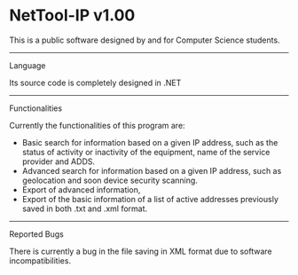 # NetTool-IP v1.00
  This is a public software designed by and for Computer Science students.

-------------------------------------------------------------------------------------------------------------------------------------------------------------------
Language

  Its source code is completely designed in .NET


-------------------------------------------------------------------------------------------------------------------------------------------------------------------
Functionalities

Currently the functionalities of this program are:
  - Basic search for information based on a given IP address, such as the status of activity or inactivity of the equipment, name of the service provider and ADDS.
  - Advanced search for information based on a given IP address, such as geolocation and soon device security scanning.
  - Export of advanced information,
  - Export of the basic information of a list of active addresses previously saved in both .txt and .xml format.


-------------------------------------------------------------------------------------------------------------------------------------------------------------------
Reported Bugs

  There is currently a bug in the file saving in XML format due to software incompatibilities.
